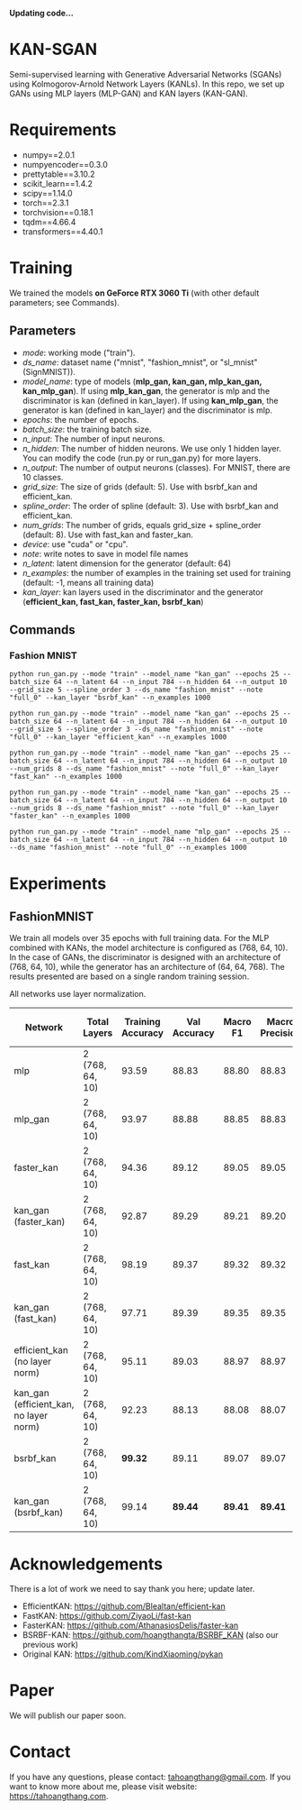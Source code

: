 **Updating code...**

# KAN-SGAN
Semi-supervised learning with Generative Adversarial Networks (SGANs) using Kolmogorov-Arnold Network Layers (KANLs). In this repo, we set up GANs using MLP layers (MLP-GAN) and KAN layers (KAN-GAN).

# Requirements 
* numpy==2.0.1
* numpyencoder==0.3.0
* prettytable==3.10.2
* scikit_learn==1.4.2
* scipy==1.14.0
* torch==2.3.1
* torchvision==0.18.1
* tqdm==4.66.4
* transformers==4.40.1

# Training
We trained the models  **on GeForce RTX 3060 Ti** (with other default parameters; see Commands).

## Parameters
* *mode*: working mode ("train").
* *ds_name*: dataset name ("mnist", "fashion_mnist", or "sl_mnist" (SignMNIST)).
* *model_name*: type of models (**mlp_gan, kan_gan, mlp_kan_gan, kan_mlp_gan**). If using **mlp_kan_gan**, the generator is mlp and the discriminator is kan (defined in kan_layer). If using **kan_mlp_gan**, the generator is kan (defined in kan_layer) and the discriminator is mlp.
* *epochs*: the number of epochs.
* *batch_size*: the training batch size.
* *n_input*: The number of input neurons.
* *n_hidden*: The number of hidden neurons. We use only 1 hidden layer. You can modify the code (run.py or run_gan.py) for more layers.
* *n_output*: The number of output neurons (classes). For MNIST, there are 10 classes.
* *grid_size*: The size of grids (default: 5). Use with bsrbf_kan and efficient_kan.
* *spline_order*: The order of spline (default: 3). Use with bsrbf_kan and efficient_kan.
* *num_grids*: The number of grids, equals grid_size + spline_order (default: 8). Use with fast_kan and faster_kan.
* *device*: use "cuda" or "cpu".
* *note*: write notes to save in model file names
* *n_latent*: latent dimension for the generator (default: 64)
* *n_examples*: the number of examples in the training set used for training (default: -1, means all training data)
* *kan_layer*: kan layers used in the discriminator and the generator (**efficient_kan, fast_kan, faster_kan, bsrbf_kan**)

## Commands
### Fashion MNIST
```python run_gan.py --mode "train" --model_name "kan_gan" --epochs 25 --batch_size 64 --n_latent 64 --n_input 784 --n_hidden 64 --n_output 10 --grid_size 5 --spline_order 3 --ds_name "fashion_mnist" --note "full_0" --kan_layer "bsrbf_kan" --n_examples 1000```

```python run_gan.py --mode "train" --model_name "kan_gan" --epochs 25 --batch_size 64 --n_latent 64 --n_input 784 --n_hidden 64 --n_output 10 --grid_size 5 --spline_order 3 --ds_name "fashion_mnist" --note "full_0" --kan_layer "efficient_kan" --n_examples 1000```

```python run_gan.py --mode "train" --model_name "kan_gan" --epochs 25 --batch_size 64 --n_latent 64 --n_input 784 --n_hidden 64 --n_output 10 --num_grids 8 --ds_name "fashion_mnist" --note "full_0" --kan_layer "fast_kan" --n_examples 1000```

```python run_gan.py --mode "train" --model_name "kan_gan" --epochs 25 --batch_size 64 --n_latent 64 --n_input 784 --n_hidden 64 --n_output 10 --num_grids 8 --ds_name "fashion_mnist" --note "full_0" --kan_layer "faster_kan" --n_examples 1000```

```python run_gan.py --mode "train" --model_name "mlp_gan" --epochs 25 --batch_size 64 --n_latent 64 --n_input 784 --n_hidden 64 --n_output 10 --ds_name "fashion_mnist" --note "full_0" --n_examples 1000```

# Experiments
## FashionMNIST
We train all models over 35 epochs with full training data. For the MLP combined with KANs, the model architecture is configured as (768, 64, 10). In the case of GANs, the discriminator is designed with an architecture of (768, 64, 10), while the generator has an architecture of (64, 64, 768). The results presented are based on a single random training session.

All networks use layer normalization.

 Network | Total Layers | Training Accuracy | Val Accuracy | Macro F1 | Macro Precision | Macro Recall | Training time (seconds) | Params
 | ------------- | ------------- | ------------- | ------------- | ------------- | ------------- | ------------- | ------------- | ------------- |
 | mlp | 2 (768, 64, 10) | 93.59 | 88.83 | 88.80 | 88.83 | 88.84 | 207 | - |
 | mlp_gan | 2 (768, 64, 10) | 93.97 | 88.88 | 88.85 | 88.83 | 88.89 | 319 | - |
 | faster_kan | 2 (768, 64, 10) | 94.36 | 89.12 | 89.05 | 89.05 | 89.10 | 223 | - |
 | kan_gan (faster_kan) | 2 (768, 64, 10) | 92.87 | 89.29 | 89.21 | 89.20 | 89.27 | 328 | - |
 | fast_kan | 2 (768, 64, 10) | 98.19 | 89.37 | 89.32 | 89.32 | 89.35 | 207 | - |
 | kan_gan (fast_kan) | 2 (768, 64, 10) | 97.71 | 89.39 | 89.35 | 89.35 | 89.37 | 360 | - |
 | efficient_kan (no layer norm) | 2 (768, 64, 10) | 95.11 | 89.03 | 88.97 | 88.97 | 89.01 | 255 | - |
 | kan_gan (efficient_kan, no layer norm) | 2 (768, 64, 10) | 92.23  | 88.13 | 88.08 | 88.07 | 88.14 | 468 | - |
 | bsrbf_kan | 2 (768, 64, 10) | **99.32** | 89.11 | 89.07 | 89.07 | 89.09 | 281 | - |
 | kan_gan (bsrbf_kan) | 2 (768, 64, 10) |  99.14 | **89.44**| **89.41** | **89.41** | **89.45** | 589 | - |

# Acknowledgements
There is a lot of work we need to say thank you here; update later.
* EfficientKAN: https://github.com/Blealtan/efficient-kan
* FastKAN: https://github.com/ZiyaoLi/fast-kan
* FasterKAN: https://github.com/AthanasiosDelis/faster-kan
* BSRBF-KAN: https://github.com/hoangthangta/BSRBF_KAN (also our previous work)
* Original KAN: https://github.com/KindXiaoming/pykan

# Paper
We will publish our paper soon.

# Contact
If you have any questions, please contact: tahoangthang@gmail.com. If you want to know more about me, please visit website: https://tahoangthang.com.
